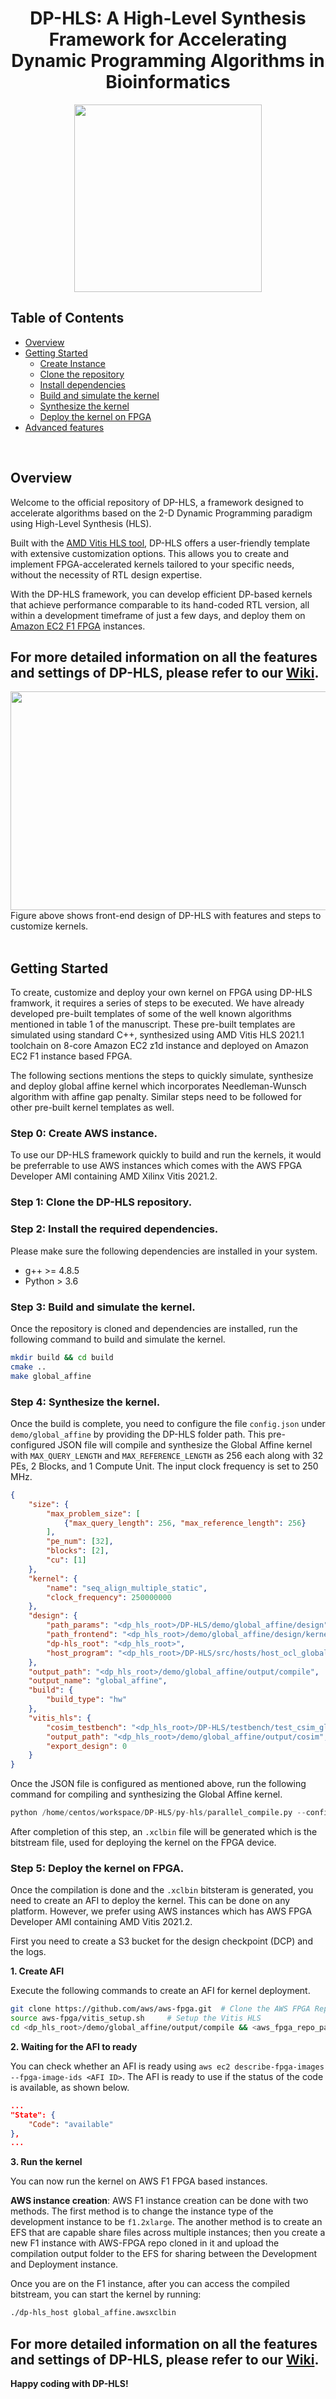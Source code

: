 <div align="center">

# DP-HLS: A High-Level Synthesis Framework for Accelerating Dynamic Programming Algorithms in Bioinformatics

<div align="center">

<img src="dp_hls_logo.png" style="height: 300px; width: auto;">

</div>

</div>

## Table of Contents
- [Overview](#overview)
- [Getting Started](#start)
  - [Create Instance](#instance)
  - [Clone the repository](#clone)
  - [Install dependencies](#install) 
  - [Build and simulate the kernel](#custom)
  - [Synthesize the kernel](#synthesize)
  - [Deploy the kernel on FPGA](#deploy)
- [Advanced features](documentation.md)

<br>

## <a name="overview"></a> Overview

Welcome to the official repository of DP-HLS, a framework designed to accelerate algorithms based on the 2-D Dynamic Programming paradigm using High-Level Synthesis (HLS). 

Built with the [AMD Vitis HLS tool](https://docs.amd.com/r/en-US/ug1399-vitis-hls/Introduction), DP-HLS offers a user-friendly template with extensive customization options. This allows you to create and implement FPGA-accelerated kernels tailored to your specific needs, without the necessity of RTL design expertise.

With the DP-HLS framework, you can develop efficient DP-based kernels that achieve performance comparable to its hand-coded RTL version, all within a development timeframe of just a few days, and deploy them on [Amazon EC2 F1 FPGA](https://aws.amazon.com/ec2/instance-types/f1/) instances.

## For more detailed information on all the features and settings of DP-HLS, please refer to our [Wiki](documentation.md).

<div align="center">

<img src="hls_frontend.png" style="height: 350px; width: 600px;">

</div>

<figcaption>Figure above shows front-end design of DP-HLS with features and steps to customize kernels.</figcaption>

<br>

## <a name="start"></a>Getting Started

To create, customize and deploy your own kernel on FPGA using DP-HLS framwork, it requires a series of steps to be executed. We have already developed pre-built templates of some of the well known algorithms mentioned in table 1 of the manuscript. These pre-built templates are simulated using standard C++, synthesized using AMD Vitis HLS 2021.1 toolchain on 8-core Amazon EC2 z1d instance and deployed on Amazon EC2 F1 instance based FPGA.

The following sections mentions the steps to quickly simulate, synthesize and deploy global affine kernel which incorporates Needleman-Wunsch algorithm with affine gap penalty. Similar steps need to be followed for other pre-built kernel templates as well. 

### <a name="instance"></a> Step 0: Create AWS instance.

To use our DP-HLS framework quickly to build and run the kernels, it would be preferrable to use AWS instances which comes with the AWS FPGA Developer AMI containing AMD Xilinx Vitis 2021.2. 

### <a name="clone"></a> Step 1: Clone the DP-HLS repository.

### <a name="install"></a> Step 2: Install the required dependencies.

Please make sure the following dependencies are installed in your system.

- g++ >= 4.8.5
- Python > 3.6

### <a name="custom"></a> Step 3: Build and simulate the kernel.

Once the repository is cloned and dependencies are installed, run the following command to build and simulate the kernel.

```bash
mkdir build && cd build
cmake ..
make global_affine 
```

### <a name="synthesize"></a> Step 4: Synthesize the kernel.

Once the build is complete, you need to configure the file `config.json` under `demo/global_affine` by providing the DP-HLS folder path. This pre-configured JSON file will compile and synthesize the Global Affine kernel with `MAX_QUERY_LENGTH` and `MAX_REFERENCE_LENGTH` as 256 each along with 32 PEs, 2 Blocks, and 1 Compute Unit. The input clock frequency is set to 250 MHz. 

```json
{
    "size": {
        "max_problem_size": [
            {"max_query_length": 256, "max_reference_length": 256}
        ],
        "pe_num": [32],
        "blocks": [2],
        "cu": [1]
    },
    "kernel": {
        "name": "seq_align_multiple_static",
        "clock_frequency": 250000000
    },
    "design": {
        "path_params": "<dp_hls_root>/DP-HLS/demo/global_affine/design",
        "path_frontend": "<dp_hls_root>/demo/global_affine/design/kernel_global_affine.cpp",
        "dp-hls_root": "<dp_hls_root>",
        "host_program": "<dp_hls_root>/DP-HLS/src/hosts/host_ocl_global.cpp"
    },
    "output_path": "<dp_hls_root>/demo/global_affine/output/compile",
    "output_name": "global_affine",
    "build": {
        "build_type": "hw"
    },
    "vitis_hls": {
        "cosim_testbench": "<dp_hls_root>/DP-HLS/testbench/test_csim_global_affine.cpp",
        "output_path": "<dp_hls_root>/demo/global_affine/output/cosim",
        "export_design": 0
    }
}
```
Once the JSON file is configured as mentioned above, run the following command for compiling and synthesizing the Global Affine kernel. 

```python
python /home/centos/workspace/DP-HLS/py-hls/parallel_compile.py --config <dp_hls_root>/demo/global_affine/config.json --compile True --num_workers 1 --all True
```

After completion of this step, an `.xclbin` file will be generated which is the bitstream file, used for deploying the kernel on the FPGA device. 

### <a name="deploy"></a> Step 5: Deploy the kernel on FPGA.

Once the compilation is done and the `.xclbin` bitsteram is generated, you need to create an AFI to deploy the kernel. This can be done on any platform. However, we prefer using AWS instances which has AWS FPGA Developer AMI containing AMD Vitis 2021.2.  

First you need to create a S3 bucket for the design checkpoint (DCP) and the logs. 

**1. Create AFI**

Execute the following commands to create an AFI for kernel deployment. 

```bash
git clone https://github.com/aws/aws-fpga.git  # Clone the AWS FPGA Repo
source aws-fpga/vitis_setup.sh     # Setup the Vitis HLS
cd <dp_hls_root>/demo/global_affine/output/compile && <aws_fpga_repo_path>/Vitis/tools/create_vitis_afi.sh -xclbin=./build_dir.hw.xilinx_aws-vu9p-f1_shell-v04261818_201920_3/seq_align_kernel.xclbin -o=./global_affine -s3_bucket=<s3_bucket_name> -s3_dcp_key=<s3_dcp_folder> -s3_logs_key=<s3_logs_folder>
```

**2. Waiting for the AFI to ready** 

You can check whether an AFI is ready using `aws ec2 describe-fpga-images --fpga-image-ids <AFI ID>`. The AFI is ready to use if the status of the code is available, as shown below. 

```json
...
"State": {
    "Code": "available"
},
...
```

**3. Run the kernel** 

You can now run the kernel on AWS F1 FPGA based instances. 

**AWS instance creation**: AWS F1 instance creation can be done with two methods. The first method is to change the instance type of the development instance to be `f1.2xlarge`. The another method is to create an EFS that are capable share files across multiple instances; then you create a new F1 instance with AWS-FPGA repo cloned in it and upload the compilation output folder to the EFS for sharing between the Development and Deployment instance. 

Once you are on the F1 instance, after you can access the compiled bitstream, you can start the kernel by running:

```bash
./dp-hls_host global_affine.awsxclbin
```

## For more detailed information on all the features and settings of DP-HLS, please refer to our [Wiki](documentation.md). 

**Happy coding with DP-HLS!**
